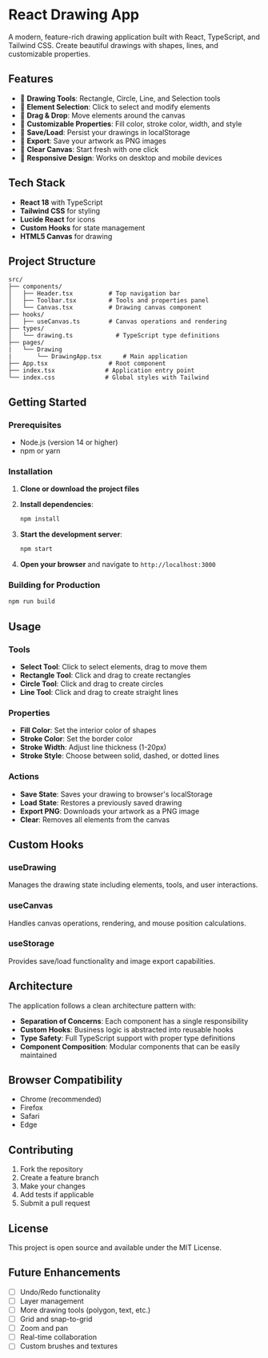 # React Drawing App

A modern, feature-rich drawing application built with React, TypeScript, and Tailwind CSS. Create beautiful drawings with shapes, lines, and customizable properties.

## Features

- 🎨 **Drawing Tools**: Rectangle, Circle, Line, and Selection tools
- 🎯 **Element Selection**: Click to select and modify elements
- 🎪 **Drag & Drop**: Move elements around the canvas
- 🌈 **Customizable Properties**: Fill color, stroke color, width, and style
- 💾 **Save/Load**: Persist your drawings in localStorage
- 📸 **Export**: Save your artwork as PNG images
- 🧹 **Clear Canvas**: Start fresh with one click
- 📱 **Responsive Design**: Works on desktop and mobile devices

## Tech Stack

- **React 18** with TypeScript
- **Tailwind CSS** for styling
- **Lucide React** for icons
- **Custom Hooks** for state management
- **HTML5 Canvas** for drawing

## Project Structure

```
src/
├── components/
│   ├── Header.tsx          # Top navigation bar
│   ├── Toolbar.tsx         # Tools and properties panel
│   └── Canvas.tsx          # Drawing canvas component
├── hooks/
│   ├── useCanvas.ts        # Canvas operations and rendering
├── types/
│   └── drawing.ts            # TypeScript type definitions
├── pages/
|   └── Drawing
|       └── DrawingApp.tsx      # Main application
├── App.tsx                 # Root component
├── index.tsx              # Application entry point
└── index.css              # Global styles with Tailwind
```

## Getting Started

### Prerequisites

- Node.js (version 14 or higher)
- npm or yarn

### Installation

1. **Clone or download the project files**

2. **Install dependencies**:
   ```bash
   npm install
   ```

3. **Start the development server**:
   ```bash
   npm start
   ```

4. **Open your browser** and navigate to `http://localhost:3000`

### Building for Production

```bash
npm run build
```

## Usage

### Tools

- **Select Tool**: Click to select elements, drag to move them
- **Rectangle Tool**: Click and drag to create rectangles
- **Circle Tool**: Click and drag to create circles
- **Line Tool**: Click and drag to create straight lines

### Properties

- **Fill Color**: Set the interior color of shapes
- **Stroke Color**: Set the border color
- **Stroke Width**: Adjust line thickness (1-20px)
- **Stroke Style**: Choose between solid, dashed, or dotted lines

### Actions

- **Save State**: Saves your drawing to browser's localStorage
- **Load State**: Restores a previously saved drawing
- **Export PNG**: Downloads your artwork as a PNG image
- **Clear**: Removes all elements from the canvas

## Custom Hooks

### useDrawing
Manages the drawing state including elements, tools, and user interactions.

### useCanvas
Handles canvas operations, rendering, and mouse position calculations.

### useStorage
Provides save/load functionality and image export capabilities.

## Architecture

The application follows a clean architecture pattern with:

- **Separation of Concerns**: Each component has a single responsibility
- **Custom Hooks**: Business logic is abstracted into reusable hooks
- **Type Safety**: Full TypeScript support with proper type definitions
- **Component Composition**: Modular components that can be easily maintained

## Browser Compatibility

- Chrome (recommended)
- Firefox
- Safari
- Edge

## Contributing

1. Fork the repository
2. Create a feature branch
3. Make your changes
4. Add tests if applicable
5. Submit a pull request

## License

This project is open source and available under the MIT License.

## Future Enhancements

- [ ] Undo/Redo functionality
- [ ] Layer management
- [ ] More drawing tools (polygon, text, etc.)
- [ ] Grid and snap-to-grid
- [ ] Zoom and pan
- [ ] Real-time collaboration
- [ ] Custom brushes and textures